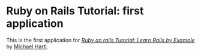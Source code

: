 # Ruby on Rails Tutorial: first application

This is the first application for [*Ruby on rails Tutorial: Learn Rails by Example*](http://railstutorial.org/) by [Michael Hartl](http://michaelhartl.com/).
